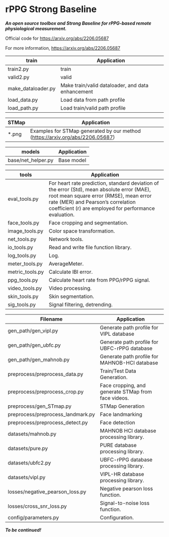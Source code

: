 # rPPG Strong Baseline
***An open source toolbox and Strong Baseline for rPPG-based remote physiological measurement.***

Official code for https://arxiv.org/abs/2206.05687

For more information, https://arxiv.org/abs/2206.05687

|  train   | Application  |
|  ----  | ----  |
| train2.py          | train |
| valid2.py          | valid |
| make_dataloader.py | Make train/valid dataloader, and data enhancement |
| load_data.py | Load data from path profile |
| load_path.py | Load train/valid path profile |

|  STMap   | Application  |
|  ----  | ----  |
| *.png              | Examples for STMap generated by our method (https://arxiv.org/abs/2206.05687) |

|  models   | Application  |
|  ----  | ----  |
|  base/net_helper.py      |    Base model   |

|  tools   | Application  |
|  ----  | ----  |
| eval_tools.py  | For heart rate prediction, standard deviation of the error (Std), mean absolute error (MAE), root mean square error (RMSE), mean error rate (MER) and Pearson’s correlation coefficient (r) are employed for performance evaluation. |
| face_tools.py  | Face cropping and segmentation. |
| image_tools.py | Color space transformation. |
| net_tools.py | Network tools. |
| io_tools.py    | Read and write file function library. |
| log_tools.py   | Log. |
| meter_tools.py | AverageMeter. |
| metric_tools.py | Calculate IBI error. |
| ppg_tools.py | Calculate heart rate from PPG/rPPG signal. |
| video_tools.py | Video processing. |
| skin_tools.py | Skin segmentation. |
| sig_tools.py  | Signal filtering, detrending. |

|  Filename   | Application  |
|  ----  | ----  |
| gen_path/gen_vipl.py | Generate path profile for VIPL database |
| gen_path/gen_ubfc.py | Generate path profile for UBFC-rPPG database |
| gen_path/gen_mahnob.py | Generate path profile for MAHNOB-HCI database |
| preprocess/preprocess_data.py  | Train/Test Data Generation. |
| preprocess/preprocess_crop.py | Face cropping, and generate STMap from face videos. |
| preprocess/gen_STmap.py | STMap Generation |
| preprocess/preprocess_landmark.py | Face landmarking |
| preprocess/preprocess_detect.py   | Face detection |
| datasets/mahnob.py | MAHNOB HCI database processing library. |
| datasets/pure.py   | PURE database processing library. |
| datasets/ubfc2.py  | UBFC-rPPG database processing library. |
| datasets/vipl.py   | VIPL-HR database processing library. |
| losses/negative_pearson_loss.py | Negative pearson loss function. |
| losses/cross_snr_loss.py | Signal-to-noise loss function. |
| config/parameters.py | Configuration. |


***To be continued!***
